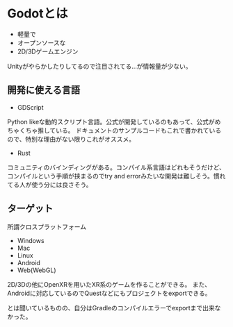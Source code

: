 # Godotとは


- 軽量で
- オープンソースな
- 2D/3Dゲームエンジン

Unityがやらかしたりしてるので注目されてる...が情報量が少ない。


## 開発に使える言語

- GDScript

Python likeな動的スクリプト言語。公式が開発しているのもあって、公式がめちゃくちゃ推している。
ドキュメントのサンプルコードもこれで書かれているので、特別な理由がない限りこれがオススメ。

- Rust

コミュニティのバインディングがある。コンパイル系言語はどれもそうだけど、コンパイルという手順が挟まるのでtry and errorみたいな開発は難しそう。慣れてる人が使う分には良さそう。

## ターゲット

所謂クロスプラットフォーム

- Windows
- Mac
- Linux
- Android
- Web(WebGL)


2D/3Dの他にOpenXRを用いたXR系のゲームを作ることができる。
また、Androidに対応しているのでQuestなどにもプロジェクトをexportできる。

とは聞いているものの、自分はGradleのコンパイルエラーでexportまで出来なかった。
